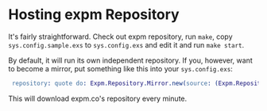 Hosting expm Repository
=======================

It's fairly straightforward. Check out expm repository, run `make`, copy `sys.config.sample.exs` to `sys.config.exs` and edit it and run `make start`.

By default, it will run its own independent repository. If you, however, want to become a mirror, put something like this into your `sys.config.exs`:

```erlang
 repository: quote do: Expm.Repository.Mirror.new(source: (Expm.Repository.HTTP.new url: "http://expm.co"), destination: Expm.Repository.DETS.new(filename: "expm.dat"), frequency: 1000*60"),
```

This will download expm.co's repository every minute.
